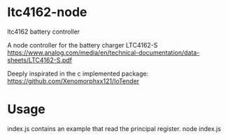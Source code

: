 # ltc4162-node
ltc4162 battery controller

A node controller for the battery charger LTC4162-S
https://www.analog.com/media/en/technical-documentation/data-sheets/LTC4162-S.pdf

Deeply inspirated in the c implemented package: https://github.com/Xenomorphxx121/IoTender


# Usage
index.js contains an example that read the principal register.
node index.js
